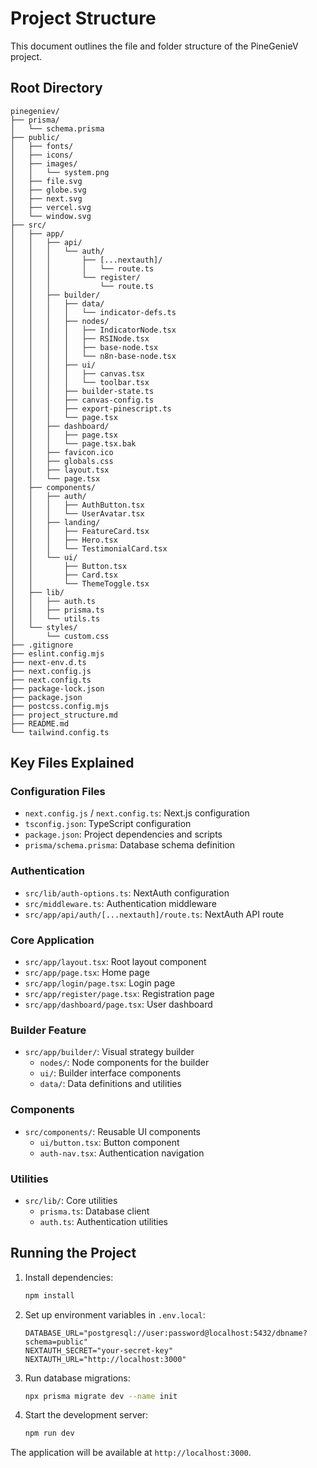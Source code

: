 # Project Structure

This document outlines the file and folder structure of the PineGenieV project.

## Root Directory

```
pinegeniev/
├── prisma/
│   └── schema.prisma
├── public/
│   ├── fonts/
│   ├── icons/
│   ├── images/
│   │   └── system.png
│   ├── file.svg
│   ├── globe.svg
│   ├── next.svg
│   ├── vercel.svg
│   └── window.svg
├── src/
│   ├── app/
│   │   ├── api/
│   │   │   └── auth/
│   │   │       ├── [...nextauth]/
│   │   │       │   └── route.ts
│   │   │       └── register/
│   │   │           └── route.ts
│   │   ├── builder/
│   │   │   ├── data/
│   │   │   │   └── indicator-defs.ts
│   │   │   ├── nodes/
│   │   │   │   ├── IndicatorNode.tsx
│   │   │   │   ├── RSINode.tsx
│   │   │   │   ├── base-node.tsx
│   │   │   │   └── n8n-base-node.tsx
│   │   │   ├── ui/
│   │   │   │   ├── canvas.tsx
│   │   │   │   └── toolbar.tsx
│   │   │   ├── builder-state.ts
│   │   │   ├── canvas-config.ts
│   │   │   ├── export-pinescript.ts
│   │   │   └── page.tsx
│   │   ├── dashboard/
│   │   │   ├── page.tsx
│   │   │   └── page.tsx.bak
│   │   ├── favicon.ico
│   │   ├── globals.css
│   │   ├── layout.tsx
│   │   └── page.tsx
│   ├── components/
│   │   ├── auth/
│   │   │   ├── AuthButton.tsx
│   │   │   └── UserAvatar.tsx
│   │   ├── landing/
│   │   │   ├── FeatureCard.tsx
│   │   │   ├── Hero.tsx
│   │   │   └── TestimonialCard.tsx
│   │   └── ui/
│   │       ├── Button.tsx
│   │       ├── Card.tsx
│   │       └── ThemeToggle.tsx
│   ├── lib/
│   │   ├── auth.ts
│   │   ├── prisma.ts
│   │   └── utils.ts
│   └── styles/
│       └── custom.css
├── .gitignore
├── eslint.config.mjs
├── next-env.d.ts
├── next.config.js
├── next.config.ts
├── package-lock.json
├── package.json
├── postcss.config.mjs
├── project_structure.md
├── README.md
└── tailwind.config.ts
```

## Key Files Explained

### Configuration Files
- `next.config.js` / `next.config.ts`: Next.js configuration
- `tsconfig.json`: TypeScript configuration
- `package.json`: Project dependencies and scripts
- `prisma/schema.prisma`: Database schema definition

### Authentication
- `src/lib/auth-options.ts`: NextAuth configuration
- `src/middleware.ts`: Authentication middleware
- `src/app/api/auth/[...nextauth]/route.ts`: NextAuth API route

### Core Application
- `src/app/layout.tsx`: Root layout component
- `src/app/page.tsx`: Home page
- `src/app/login/page.tsx`: Login page
- `src/app/register/page.tsx`: Registration page
- `src/app/dashboard/page.tsx`: User dashboard

### Builder Feature
- `src/app/builder/`: Visual strategy builder
  - `nodes/`: Node components for the builder
  - `ui/`: Builder interface components
  - `data/`: Data definitions and utilities

### Components
- `src/components/`: Reusable UI components
  - `ui/button.tsx`: Button component
  - `auth-nav.tsx`: Authentication navigation

### Utilities
- `src/lib/`: Core utilities
  - `prisma.ts`: Database client
  - `auth.ts`: Authentication utilities

## Running the Project

1. Install dependencies:
   ```bash
   npm install
   ```

2. Set up environment variables in `.env.local`:
   ```
   DATABASE_URL="postgresql://user:password@localhost:5432/dbname?schema=public"
   NEXTAUTH_SECRET="your-secret-key"
   NEXTAUTH_URL="http://localhost:3000"
   ```

3. Run database migrations:
   ```bash
   npx prisma migrate dev --name init
   ```

4. Start the development server:
   ```bash
   npm run dev
   ```

The application will be available at `http://localhost:3000`.
